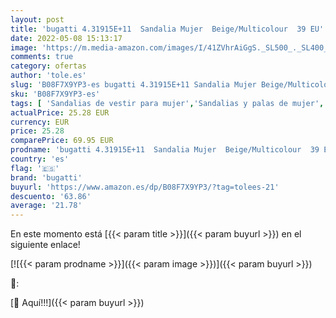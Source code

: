 ```yaml
---
layout: post
title: 'bugatti 4.31915E+11  Sandalia Mujer  Beige/Multicolour  39 EU'
date: 2022-05-08 15:13:17
image: 'https://m.media-amazon.com/images/I/41ZVhrAiGgS._SL500_._SL400_.jpg'
comments: true
category: ofertas
author: 'tole.es'
slug: 'B08F7X9YP3-es bugatti 4.31915E+11 Sandalia Mujer Beige/Multicolour 39 EU'
sku: 'B08F7X9YP3-es'
tags: [ 'Sandalias de vestir para mujer','Sandalias y palas de mujer','Zapatos','Zapatos para mujer','Zapatos y complementos','bugatti','sandalia','🇪🇸', ]
actualPrice: 25.28 EUR
currency: EUR
price: 25.28
comparePrice: 69.95 EUR
prodname: 'bugatti 4.31915E+11  Sandalia Mujer  Beige/Multicolour  39 EU'
country: 'es'
flag: '🇪🇸'
brand: 'bugatti'
buyurl: 'https://www.amazon.es/dp/B08F7X9YP3/?tag=tolees-21'
descuento: '63.86'
average: '21.78'
---
```


En este momento está [{{< param title >}}]({{< param buyurl >}}) en el siguiente enlace!

[![{{< param prodname >}}]({{< param image >}})]({{< param buyurl >}})

🔎:


[🛒 Aquí!!!]({{< param buyurl >}})
